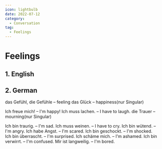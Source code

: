 ```yaml
---
icon: lightbulb
date: 2022-07-12
category:
  - Conversation
tag:
  - Feelings
---
```

# Feelings
   
<!-- more -->
## 1. English

## 2. German

das Gefühl, die Gefühle – feeling
das Glück – happiness(nur Singular)

Ich freue mich! – I'm happy!
Ich muss lachen. – I have to laugh.
die Trauer – mourning(nur Singular)

Ich bin traurig. – I'm sad.
Ich muss weinen. – I have to cry.
Ich bin wütend. – I'm angry.
Ich habe Angst. – I'm scared.
Ich bin geschockt. – I'm shocked.
Ich bin überrascht. – I'm surprised.
Ich schäme mich. – I'm ashamed.
Ich bin verwirrt. – I'm confused.
Mir ist langweilig. – I'm bored.